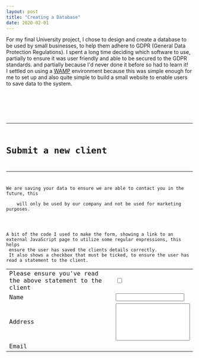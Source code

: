 ```yaml
---
layout: post
title: "Creating a Database"
date: 2020-02-01
---
```

For my final University project, I chose to design and create a database to be used by small businesses, to help them adhere to GDPR 
(General Data Protection Regulations). I spent a long time deciding which software to use, 
 partially to ensure it was user friendly and able to be secured to the GDPR standards. and partially because I'd never done it before so had to learn it!<br />
 I settled on using a [WAMP](http://www.wampserver.com/en/) environment because this was simple enough for me to set up and also quite simple to 
 build a small website to enable users to save data to the system. <br />
 <pre> <code>
 <body>
<!-- script to link to javascript in a different page-->
<script type="text/javascript" src="http://tm470/www/data/externalJavaScript.js"></script>


<hr/>
<h1>Submit a new client</h1>
<hr/>
<p>We are saving your data to ensure we are able to contact you in the future, this </br>
	will only be used by our company and not be used for marketing purposes. </p> 
<form action="http://tm470/www/data/storedata.php"
      method="post" name="submitClientForm" onsubmit="return checkForm()">
<table>
<tr><td>Please ensure you've read the above statement to the client</td>
	<td><input type="checkbox" name="dataSaved" required/></td>
</tr>
<tr><td>Name</td>
<td><input type="text" name="ClientName" size="20" maxlength="20" required/></td>
</tr>
<tr><td>Address</td>
<td><input type="text" name="Address" style="width:200px; height:100px;" required/></td>
</tr>
<tr><td>Email</td>
</code></pre>
A bit of the code I used to make the form, showing a link to an external JavaScript page to utilize some regular expressions, this helps
 ensure the user has saved the clients details correctly.
 It also shows a checkbox that must be ticked, to ensure the user has read a statement to the client.
